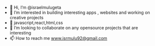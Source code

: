 - 👋 Hi, I’m @israelmulugeta
- 👀 I’m interested in building interesting apps , websites and working on creative projects
- 🌱 javascript,react,html,css
- 💞️ I’m looking to collaborate on any opensource projects that are interesting 
- 📫 How to reach me www.isrmulu92@gmail.com

<!---
israelmulugeta/israelmulugeta is a ✨ special ✨ repository because its `README.md` (this file) appears on your GitHub profile.
You can click the Preview link to take a look at your changes.
--->
